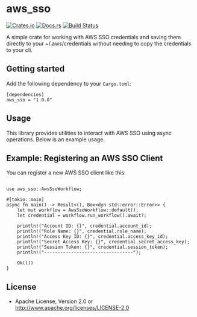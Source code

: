 # aws_sso

[![Crates.io](https://img.shields.io/crates/v/aws_sso.svg)](https://crates.io/crates/aws_sso)
[![Docs.rs](https://docs.rs/aws_sso/badge.svg)](https://docs.rs/aws_sso)
[![Build Status](https://img.shields.io/github/workflow/status/davidwebstar34/aws_sso/build/main)](https://github.com/davidwebstar34/aws_sso/actions?query=workflow%3Abuild)

A simple crate for working with AWS SSO credentials and saving them directly to your ~/.aws/credentials without needing to copy the credentials to your cli.

## Getting started

Add the following dependency to your `Cargo.toml`:

```
[dependencies]
aws_sso = "1.0.0"

```

## Usage

This library provides utilities to interact with AWS SSO using async operations. Below is an example usage.

## Example: Registering an AWS SSO Client

You can register a new AWS SSO client like this:

```

use aws_sso::AwsSsoWorkflow;

#[tokio::main]
async fn main() -> Result<(), Box<dyn std::error::Error>> {
    let mut workflow = AwsSsoWorkflow::default();
    let credential = workflow.run_workflow().await?;

    println!("Account ID: {}", credential.account_id);
    println!("Role Name: {}", credential.role_name);
    println!("Access Key ID: {}", credential.access_key_id);
    println!("Secret Access Key: {}", credential.secret_access_key);
    println!("Session Token: {}", credential.session_token);
    println!("---------------------------------");

    Ok(())
}

```

## License

- Apache License, Version 2.0 or http://www.apache.org/licenses/LICENSE-2.0
